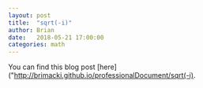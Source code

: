 ```yaml
---
layout: post
title:  "sqrt(-i)"
author: Brian
date:   2018-05-21 17:00:00
categories: math
---
```

You can find this blog post [here]("http://brimacki.github.io/professionalDocument/sqrt(-i).

